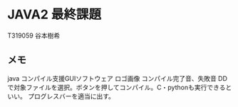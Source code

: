 # JAVA2 最終課題
T319059 谷本樹希
## メモ
java コンパイル支援GUIソフトウェア
ロゴ画像
コンパイル完了音、失敗音
DDで対象ファイルを選択。ボタンを押してコンパイル。C・pythonも実行できるといい。
プログレスバーを適当に出す。